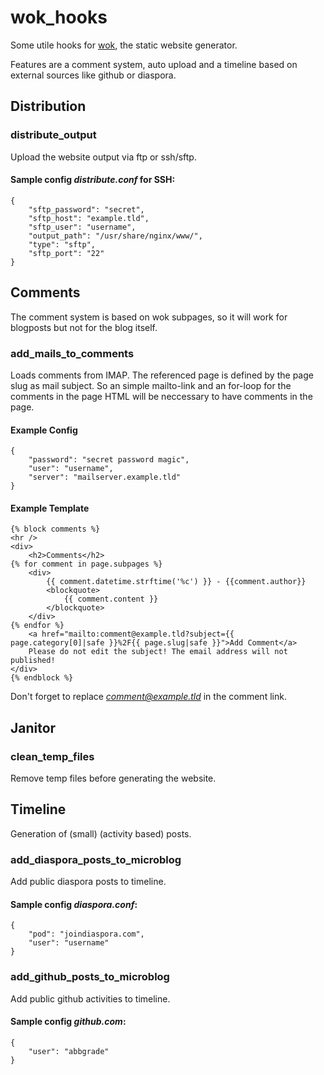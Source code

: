 # wok_hooks

Some utile hooks for [wok](https://github.com/mythmon/wok), the static website generator.

Features are a comment system, auto upload and a timeline based on external sources like github or diaspora.

## Distribution

### distribute_output

Upload the website output via ftp or ssh/sftp.

#### Sample config *distribute.conf* for SSH:

	{
		"sftp_password": "secret", 
		"sftp_host": "example.tld", 
		"sftp_user": "username", 
		"output_path": "/usr/share/nginx/www/", 
		"type": "sftp", 
		"sftp_port": "22"
	}

## Comments

The comment system is based on wok subpages, so it will work for blogposts but not for the blog itself.

### add_mails_to_comments

Loads comments from IMAP.
The referenced page is defined by the page slug as mail subject.
So an simple mailto-link and an for-loop for the comments in the page HTML will be neccessary to have comments in the page.

#### Example Config

    {
        "password": "secret password magic", 
        "user": "username", 
        "server": "mailserver.example.tld"
    }

#### Example Template

    {% block comments %}
    <hr />
    <div>
        <h2>Comments</h2>
    {% for comment in page.subpages %}
    	<div>
    		{{ comment.datetime.strftime('%c') }} - {{comment.author}}
    		<blockquote>
    			{{ comment.content }}
    		</blockquote>
    	</div>
    {% endfor %}
    	<a href="mailto:comment@example.tld?subject={{ page.category[0]|safe }}%2F{{ page.slug|safe }}">Add Comment</a>
    	Please do not edit the subject! The email address will not published!
    </div>
    {% endblock %}
    
Don't forget to replace *comment@example.tld* in the comment link.

## Janitor

### clean_temp_files

Remove temp files before generating the website.

## Timeline

Generation of (small) (activity based) posts.

### add_diaspora_posts_to_microblog

Add public diaspora posts to timeline.

#### Sample config *diaspora.conf*:

	{
		"pod": "joindiaspora.com", 
		"user": "username"
	}

### add_github_posts_to_microblog

Add public github activities to timeline.

#### Sample config *github.com*:
	
	{
		"user": "abbgrade"
	}
